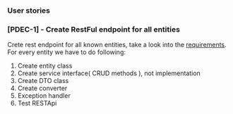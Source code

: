 ### User stories

### [PDEC-1] - Create RestFul endpoint for all entities
Crete rest endpoint for all known entities, take a look into the [requirements](RequirementsSpecification.md).
For every entity we have to do following:
1. Create entity class
2. Create service interface( CRUD methods ), not implementation
3. Create DTO class
4. Create converter
5. Exception handler
6. Test RESTApi 